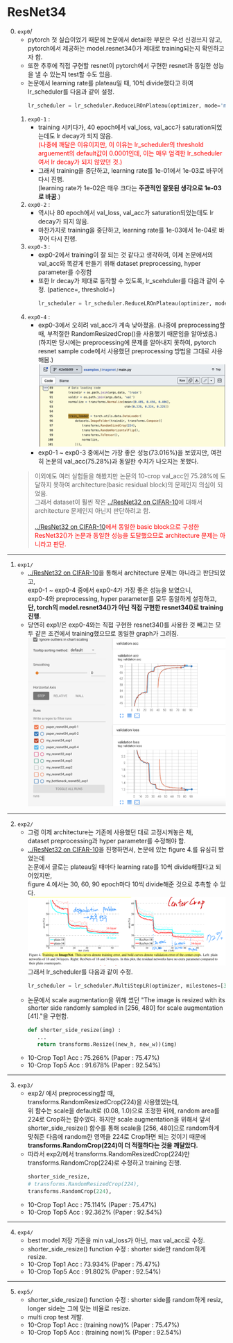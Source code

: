 # ResNet34

0. `exp0`/
   * pytorch 첫 실습이었기 때문에 논문에서 detail한 부분은 우선 신경쓰지 않고,
pytorch에서 제공하는 model.resnet34()가 제대로 training되는지 확인하고자 함.
   * 또한 추후에 직접 구현할 resnet이 pytorch에서 구현한 resnet과 동일한 성능을 낼 수 있는지 test할 수도 있음.
   * 논문에서 learning rate를 plateau일 때, 10씩 divide했다고 하여 lr_scheduler를 다음과 같이 설정.
      ``` py
      lr_scheduler = lr_scheduler.ReduceLROnPlateau(optimizer, mode='min', factor=0.1, patience=5, verbose=True)
      ```
   1. `exp0-1` : 
      * training 시키다가, 40 epoch에서 val_loss, val_acc가 saturation되었는데도 lr decay가 되지 않음.<br>
      <span style="color:red">(나중에 깨달은 이유이지만, 이 이유는 lr_scheduler의 threshold arguement의 default값이 0.0001인데, 이는 매우 엄격한 lr_scheduler여서 lr decay가 되지 않았던 것.)</span>
      * 그래서 training을 중단하고, learning rate를 1e-01에서 1e-03로 바꾸어 다시 진행.<br>
      (learning rate가 1e-02은 매우 크다는 **주관적인 잘못된 생각으로 1e-03로 바꿈**.)
   2. `exp0-2` :
      * 역시나 80 epoch에서 val_loss, val_acc가 saturation되었는데도 lr decay가 되지 않음.<br>
      * 마찬가지로 training을 중단하고, learning rate를 1e-03에서 1e-04로 바꾸어 다시 진행.<br>
   3. `exp0-3` : 
      * exp0-2에서 training이 잘 되는 것 같다고 생각하여, 이제 논문에서의 val_acc와 똑같게 만들기 위해
      dataset preprocessing, hyper parameter를 수정함
      * 또한 lr decay가 제대로 동작할 수 있도록, lr_scehduler를 다음과 같이 수정. (patience=, threshold=)
         ``` py
         lr_scheduler = lr_scheduler.ReduceLROnPlateau(optimizer, mode='min', factor=0.1, patience=3, verbose=True, threshold=0.01)
         ```
   4. `exp0-4` : 
      * exp0-3에서 오히려 val_acc가 계속 낮아졌음. 
      (나중에 preprocessing할 때, 부적절한 RandomResizedCrop()을 사용했기 때문임을 알아냈음.)
      (하지만 당시에는 preprocessing에 문제를 알아내지 못하여, pytorch resnet sample code에서 사용했던 preprocessing 방법을 그대로 사용해봄.)
      ![Alt text](./images/image.png)
      * exp0-1 ~ exp0-3 중에서는 가장 좋은 성능(73.016%)을 보였지만, 여전히 논문의 val_acc(75.28%)과 동일한 수치가 나오지는 못했다.
   > 이외에도 여러 실험들을 해봤지만 논문의 10-crop val_acc인 75.28%에 도달하지 못하여 architecture(basic residual block)의 문제인지 의심이 되었음.<br>
   그래서 dataset이 훨씬 작은 [../ResNet32 on CIFAR-10](https://github.com/LeeHyungSeop/EAI_Basic_PyTorch/tree/main/02_ResNet/ResNet32)에 대해서 architecture 문제인지 아닌지 판단하려고 함.<br><br>
   <span style="color:red">[../ResNet32 on CIFAR-10](https://github.com/LeeHyungSeop/EAI_Basic_PyTorch/tree/main/02_ResNet/ResNet32)에서 동일한 basic block으로 구성한 ResNet32()가 논문과 동일한 성능을 도달했으므로 architecture 문제는 아니라고 판단.</span><br>
   
---
1. `exp1/`
   * [../ResNet32 on CIFAR-10](https://github.com/LeeHyungSeop/EAI_Basic_PyTorch/tree/main/02_ResNet/ResNet32)을 통해서 architecture 문제는 아니라고 판단되었고, <br>
     exp0-1 ~ exp0-4 중에서 exp0-4가 가장 좋은 성능을 보였으니, <br>
     exp0-4와 preprocessing, hyper parameter를 모두 동일하게 설정하고,<br>
     **단, torch의 model.resnet34()가 아닌 직접 구현한 resnet34()로 training 진행.**
   * 당연히 exp1/은 exp0-4와는 직접 구현한 resnet34()를 사용한 것 빼고는 모두 같은 조건에서 training했으므로 동일한 graph가 그려짐.
   ![Alt text](./images/image-1.png)

---
2. `exp2/`
   * 그럼 이제 architecture는 기존에 사용했던 대로 고정시켜놓은 채, <br>
     dataset preprocessing과 hyper parameter를 수정해야 함.
   * [../ResNet32 on CIFAR-10](https://github.com/LeeHyungSeop/EAI_Basic_PyTorch/tree/main/02_ResNet/ResNet32)을 진행하면서, 논문에 있는 figure 4.를 유심히 봤었는데<br>
   논문에서 글로는 plateau일 때마다 learning rate를 10씩 divide해줬다고 되어있지만,<br>
   figure 4.에서는 30, 60, 90 epoch마다 10씩 divide해준 것으로 추측할 수 있다.
   ![Alt text](./images/image-2.png)
   그래서 lr_scheduler를 다음과 같이 수정.
      ```py
      lr_scheduler = lr_scheduler.MultiStepLR(optimizer, milestones=[30, 60, 90], gamma=0.1, verbose=True)
      ```
   * 논문에서 scale augmentation을 위해 썼던 "The image is resized with its shorter side randomly sampled in [256, 480] for scale augmentation [41]."을 구현함.
      ```py
      def shorter_side_resize(img) :
         ...
         return transforms.Resize((new_h, new_w))(img)
      ```
   * 10-Crop Top1 Acc : 75.266% (Paper : 75.47%)
   * 10-Crop Top5 Acc : 91.678% (Paper : 92.54%)
---
3. `exp3/` 
   * exp2/ 에서 preprocessing할 때, <br>
     transforms.RandomResizedCrop(224)을 사용했었는데, <br>
     위 함수는 scale을 default로 (0.08, 1.0)으로 조정한 뒤에, random area를 224로 Crop하는 함수였다.
     하지만 scale augmentation을 위해서 앞서 shorter_side_resize() 함수를 통해 scale을 [256, 480]으로 random하게 맞춰준 다음에 random한 영역을 224로 Crop하면 되는 것이기 때문에
     **transforms.RandomCrop(224)이 더 적절하다는 것을 깨달았다.**
   * 따라서 exp2/에서 transforms.RandomResizedCrop(224)만 transforms.RandomCrop(224)로 수정하고 training 진행.
      ``` py
      shorter_side_resize,
      # transforms.RandomResizedCrop(224),
      transforms.RandomCrop(224),
      ```
   * 10-Crop Top1 Acc : 75.114% (Paper : 75.47%)
   * 10-Crop Top5 Acc : 92.362% (Paper : 92.54%)

---
4. `exp4/`
   * best model 저장 기준을 min val_loss가 아닌, max val_acc로 수정.
   * shorter_side_resize() function 수정 : shorter side만 random하게 resize.
   * 10-Crop Top1 Acc : 73.934% (Paper : 75.47%)
   * 10-Crop Top5 Acc : 91.802% (Paper : 92.54%)

---
5. `exp5/` 
   * shorter_side_resize() function 수정 : shorter side를 random하게 resiz, longer side는 그에 맞는 비율로 resize.
   * multi crop test 개발.
   * 10-Crop Top1 Acc : (training now)% (Paper : 75.47%)
   * 10-Crop Top5 Acc : (training now)% (Paper : 92.54%)